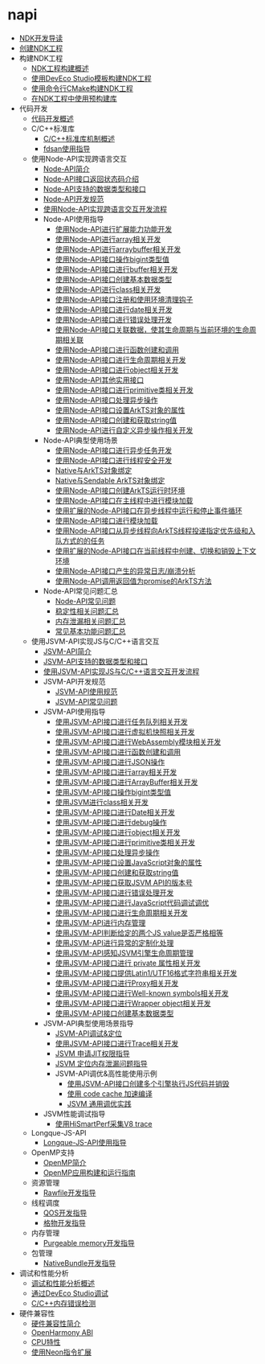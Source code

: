 # napi

- [NDK开发导读](ndk-development-overview.md)
- [创建NDK工程](create-with-ndk.md)
- 构建NDK工程<!--build-with-ndk-->
  - [NDK工程构建概述](build-with-ndk-overview.md)
  - [使用DevEco Studio模板构建NDK工程](build-with-ndk-ide.md)
  - [使用命令行CMake构建NDK工程](build-with-ndk-cmake.md)
  - [在NDK工程中使用预构建库](build-with-ndk-prebuilts.md)
- 代码开发<!--coding-->
  - [代码开发概述](develop-code-overview.md)
  - C/C++标准库<!--c-cpp-->
    - [C/C++标准库机制概述](c-cpp-overview.md)
    - [fdsan使用指导](fdsan.md)
  - 使用Node-API实现跨语言交互<!--using-napi-interaction-with-cpp-->
    - [Node-API简介](napi-introduction.md)
    - [Node-API接口返回状态码介绍](napi_status_introduction.md)
    - [Node-API支持的数据类型和接口](napi-data-types-interfaces.md)
    - [Node-API开发规范](napi-guidelines.md)
    - [使用Node-API实现跨语言交互开发流程](use-napi-process.md)
    - Node-API使用指导<!--napi-use-->
      - [使用Node-API进行扩展能力功能开发](use-napi-about-extension.md)
      - [使用Node-API进行array相关开发](use-napi-about-array.md)
      - [使用Node-API进行arraybuffer相关开发](use-napi-about-arraybuffer.md)
      - [使用Node-API接口操作bigint类型值](use-napi-about-bigint.md)
      - [使用Node-API接口进行buffer相关开发](use-napi-about-buffer.md)
      - [使用Node-API接口创建基本数据类型](use-napi-basic-data-types.md)
      - [使用Node-API进行class相关开发](use-napi-about-class.md)
      - [使用Node-API接口注册和使用环境清理钩子](use-napi-about-cleanuphook.md)
      - [使用Node-API接口进行date相关开发](use-napi-about-date.md)
      - [使用Node-API接口进行错误处理开发](use-napi-about-error.md)
      - [使用Node-API接口关联数据，使其生命周期与当前环境的生命周期相关联](use-napi-about-environmental-life-cycle.md)
      - [使用Node-API接口进行函数创建和调用](use-napi-about-function.md)
      - [使用Node-API接口进行生命周期相关开发](use-napi-life-cycle.md)
      - [使用Node-API接口进行object相关开发](use-napi-about-object.md)
      - [使用Node-API其他实用接口](use-napi-about-other-practical-tools.md)
      - [使用Node-API接口进行primitive类相关开发](use-napi-about-primitive.md)
      - [使用Node-API接口处理异步操作](use-napi-about-promise.md)
      - [使用Node-API接口设置ArkTS对象的属性](use-napi-about-property.md)
      - [使用Node-API接口创建和获取string值](use-napi-about-string.md)
      - [使用Node-API进行自定义异步操作相关开发](use-napi-about-custom-asynchronous-operations.md)
    - Node-API典型使用场景<!--napi-scenarios-->
      - [使用Node-API接口进行异步任务开发](use-napi-asynchronous-task.md)
      - [使用Node-API接口进行线程安全开发](use-napi-thread-safety.md)
      - [Native与ArkTS对象绑定](use-napi-object-wrap.md)
      - [Native与Sendable ArkTS对象绑定](use-sendable-napi.md)
      - [使用Node-API接口创建ArkTS运行时环境](use-napi-ark-runtime.md)
      - [使用Node-API接口在主线程中进行模块加载](use-napi-load-module.md)
      - [使用扩展的Node-API接口在异步线程中运行和停止事件循环](use-napi-event-loop.md)
      - [使用Node-API接口进行模块加载](use-napi-load-module-with-info.md)
      - [使用Node-API接口从异步线程向ArkTS线程投递指定优先级和入队方式的的任务](use-call-threadsafe-function-with-priority.md)
      - [使用扩展的Node-API接口在当前线程中创建、切换和销毁上下文环境](use-napi-about-context.md)
      - [使用Node-API接口产生的异常日志/崩溃分析](use-napi-about-crash.md)
      - [使用Node-API调用返回值为promise的ArkTS方法](use-napi-method-promise.md)
    - Node-API常见问题汇总<!--napi-questions-->
      - [Node-API常见问题](use-napi-faqs.md)
      - [稳定性相关问题汇总](napi-faq-about-stability.md)
      - [内存泄漏相关问题汇总](napi-faq-about-memory-leak.md)
      - [常见基本功能问题汇总](napi-faq-about-common-basic.md)
  - 使用JSVM-API实现JS与C/C++语言交互<!--jsvm-->
    - [JSVM-API简介](jsvm-introduction.md)
    - [JSVM-API支持的数据类型和接口](jsvm-data-types-interfaces.md)
    - [使用JSVM-API实现JS与C/C++语言交互开发流程](use-jsvm-process.md)
    - JSVM-API开发规范<!--jsvm-development-standards-->
      - [JSVM-API使用规范](jsvm-guidelines.md)
      - [JSVM-API常见问题](jsvm-frequently-questions.md)
    - JSVM-API使用指导<!--jsvm-use-->
      - [使用JSVM-API接口进行任务队列相关开发](use-jsvm-execute_tasks.md)
      - [使用JSVM-API接口进行虚拟机快照相关开发](use-jsvm-create-snapshot.md)
      - [使用JSVM-API接口进行WebAssembly模块相关开发](use-jsvm-about-wasm.md)
      - [使用JSVM-API接口进行函数创建和调用](use-jsvm-function-call.md)
      - [使用JSVM-API接口进行JSON操作](use-jsvm-about-JSON.md)
      - [使用JSVM-API接口进行array相关开发](use-jsvm-about-array.md)
      - [使用JSVM-API接口进行ArrayBuffer相关开发](use-jsvm-about-arraybuffer.md)
      - [使用JSVM-API接口操作bigint类型值](use-jsvm-about-bigint.md)
      - [使用JSVM进行class相关开发](use-jsvm-about-class.md)
      - [使用JSVM-API接口进行Date相关开发](use-jsvm-about-date.md)
      - [使用JSVM-API接口进行debug操作](use-jsvm-about-debug-option.md)
      - [使用JSVM-API接口进行object相关开发](use-jsvm-about-object.md)
      - [使用JSVM-API接口进行primitive类相关开发](use-jsvm-about-primitive.md)
      - [使用JSVM-API接口处理异步操作](use-jsvm-about-promise.md)
      - [使用JSVM-API接口设置JavaScript对象的属性](use-jsvm-about-property.md)
      - [使用JSVM-API接口创建和获取string值](use-jsvm-about-string.md)
      - [使用JSVM-API接口获取JSVM API的版本号](use-jsvm-about-version.md)
      - [使用JSVM-API接口进行错误处理开发](use-jsvm-error.md)
      - [使用JSVM-API接口进行JavaScript代码调试调优](use-jsvm-heapstatistics-debugger-cpuprofiler-heapsnapshot.md)
      - [使用JSVM-API接口进行生命周期相关开发](use-jsvm-life-cycle.md)
      - [使用JSVM-API进行内存管理](use-jsvm-memory-management.md)
      - [使用JSVM-API判断给定的两个JS value是否严格相等](use-jsvm-strict-equals.md)
      - [使用JSVM-API进行异常的定制化处理](use-jsvm-trigger-exceptions.md)
      - [使用JSVM-API感知JSVM引擎生命周期管理](use-jsvm-trigger-gc.md)
      - [使用JSVM-API接口进行 private 属性相关开发](use-jsvm-about-private.md)
      - [使用JSVM-API接口提供Latin1/UTF16格式字符串相关开发](use-jsvm-about-external-string.md)
      - [使用JSVM-API接口进行Proxy相关开发](use-jsvm-about-proxy.md)
      - [使用JSVM-API接口进行Well-known symbols相关开发](use-jsvm-about-well-known-symbols.md)
      - [使用JSVM-API接口进行Wrapper object相关开发](use-jsvm-about-wrapper-object.md)
      - [使用JSVM-API接口创建基本数据类型](use-jsvm-basic-data-types.md)
    - JSVM-API典型使用场景指导<!--jsvm-scenarios-->
      - [JSVM-API调试&定位](jsvm-debugger-cpuprofiler-heapsnapshot.md)
      - [使用JSVM-API接口进行Trace相关开发](use-jsvm-about-trace.md)
      - [JSVM 申请JIT权限指导](jsvm-apply-jit-profile.md)
      - [JSVM 定位内存泄漏问题指导](jsvm-locate-memory-leak.md)
      - JSVM-API调优&高性能使用示例<!--jsvm-usage-examples-->
        - [使用JSVM-API接口创建多个引擎执行JS代码并销毁](use-jsvm-runtime-task.md)
        - [使用 code cache 加速编译](use-jsvm-about-code-cache.md)
        - [JSVM 通用调优实践](jsvm-optimizations.md)
    - JSVM性能调试指导<!--jsvm-performance-->
      - [使用HiSmartPerf采集V8 trace](use-jsvm-about-v8-trace.md)
  - Longque-JS-API<!--longque-->
    - [Longque-JS-API使用指导](use-longque-js-api.md)
  - OpenMP支持<!--openmp-->
    - [OpenMP简介](openmp-overview.md)
    - [OpenMP应用构建和运行指南](openmp-guideline.md)
  - 资源管理<!--resource-management-->
    - [Rawfile开发指导](rawfile-guidelines.md)
  - 线程调度<!--thread-scheduling-->
    - [QOS开发指导](qos-guidelines.md)
    - [格物开发指导](gewu-ndk-api-guidelines.md)
  - 内存管理<!--memory-management-->
    - [Purgeable memory开发指导](purgeable-memory-guidelines.md)
  - 包管理<!--bundle-management-->
    - [NativeBundle开发指导](native-bundle-guidelines.md)
- 调试和性能分析<!--debugging-profiling-->
  - [调试和性能分析概述](debug-performance-profiling-overview.md)
  - [通过DevEco Studio调试](debug-ide.md)
  - [C/C++内存错误检测](debug-asan.md)
- 硬件兼容性<!--hardware-compatibility-->
  - [硬件兼容性简介](hw-guide.md)
  - [OpenHarmony ABI](ohos-abi.md)
  - [CPU特性](cpu-features.md)
  - [使用Neon指令扩展](neon-guide.md)
